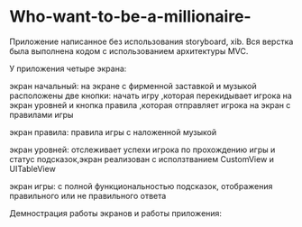 # Who-want-to-be-a-millionaire-
Приложение написанное без использования storyboard, xib. Вся верстка была выполнена кодом c использованием архитектуры MVC.

У приложения четыре экрана:

экран начальный: на экране с фирменной заставкой и музыкой расположены две кнопки: начать игру ,которая перекидывает игрока на экран уровней и кнопка правила  ,которая отправляет игрока на экран с правилами игры

экран правила: правила игры с наложенной музыкой

экран уровней: отслеживает успехи игрока по прохождению игры и статус подсказок,экран реализован с исползтванием CustomView и UITableView

экран игры: с полной функциональностью подсказок, отображения правильного или не правильного ответа

Демнострация работы экранов и работы приложения:



